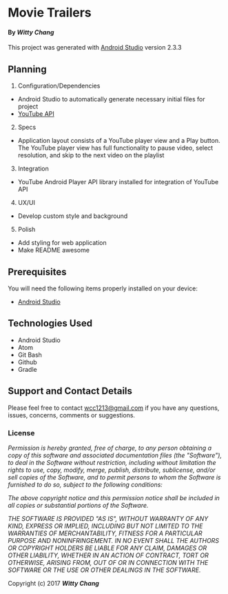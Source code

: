 # Movie Trailers

#### By _**Witty Chang**_

This project was generated with [Android Studio](https://developer.android.com/studio/index.html) version 2.3.3

## Planning

1. Configuration/Dependencies
  * Android Studio to automatically generate necessary initial files for project
  * [YouTube API](https://developers.google.com/youtube/)

2. Specs
  * Application layout consists of a YouTube player view and a Play button. The YouTube player view has full functionality to pause video, select resolution, and skip to the next video on the playlist

3. Integration
  * YouTube Android Player API library installed for integration of YouTube API

4. UX/UI
  * Develop custom style and background

5. Polish
  * Add styling for web application
  * Make README awesome

## Prerequisites

You will need the following items properly installed on your device:

* [Android Studio](https://developer.android.com/studio/index.html)

## Technologies Used

* Android Studio
* Atom
* Git Bash
* Github
* Gradle

## Support and Contact Details

Please feel free to contact wcc1213@gmail.com if you have any questions, issues, concerns, comments or suggestions.

### License

_Permission is hereby granted, free of charge, to any person obtaining a copy of this software and associated documentation files (the "Software"), to deal in the Software without restriction, including without limitation the rights to use, copy, modify, merge, publish, distribute, sublicense, and/or sell copies of the Software, and to permit persons to whom the Software is furnished to do so, subject to the following conditions:_

_The above copyright notice and this permission notice shall be included in all copies or substantial portions of the Software._

_THE SOFTWARE IS PROVIDED "AS IS", WITHOUT WARRANTY OF ANY KIND, EXPRESS OR IMPLIED, INCLUDING BUT NOT LIMITED TO THE WARRANTIES OF MERCHANTABILITY, FITNESS FOR A PARTICULAR PURPOSE AND NONINFRINGEMENT. IN NO EVENT SHALL THE AUTHORS OR COPYRIGHT HOLDERS BE LIABLE FOR ANY CLAIM, DAMAGES OR OTHER LIABILITY, WHETHER IN AN ACTION OF CONTRACT, TORT OR OTHERWISE, ARISING FROM, OUT OF OR IN CONNECTION WITH THE SOFTWARE OR THE USE OR OTHER DEALINGS IN THE SOFTWARE._

Copyright (c) 2017 **_Witty Chang_**
